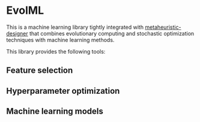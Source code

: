 # EvolML
This is a machine learning library tightly integrated with [metaheuristic-designer](https://github.com/eugenioLR/metaheuristic-designer) that combines evolutionary computing and stochastic optimization techniques with machine learning methods.

This library provides the following tools:

## Feature selection

## Hyperparameter optimization

## Machine learning models
